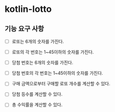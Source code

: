# kotlin-lotto

## 기능 요구 사항

- [ ] 로또는 6개의 숫자를 가진다.
- [ ] 로또의 각 번호는 1~45이하의 숫자를 가진다.

- [ ] 당첨 번호는 6개의 숫자를 가진다.
- [ ] 당첨 번호의 각 번호는 1~45이하의 숫자를 가진다.

- [ ] 구매 금액으로부터 구매할 로또 개수를 계산할 수 있다.

- [ ] 당첨 등수를 계산할 수 있다.
- [ ] 총 수익률을 계산할 수 있다.